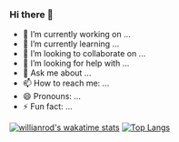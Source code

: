 ### Hi there 👋

- 🔭 I’m currently working on ...
- 🌱 I’m currently learning ...
- 👯 I’m looking to collaborate on ...
- 🤔 I’m looking for help with ...
- 💬 Ask me about ...
- 📫 How to reach me: ...
- 😄 Pronouns: ...
- ⚡ Fun fact: ...

[![willianrod's wakatime stats](https://github-readme-stats.vercel.app/api/wakatime?username=JINNY)](https://github.com/anuraghazra/github-readme-stats)
[![Top Langs](https://github-readme-stats.vercel.app/api/top-langs/?username=ldywinner)](https://github.com/anuraghazra/github-readme-stats)
 
<!--START_SECTION:waka-->
<!--END_SECTION:waka-->
